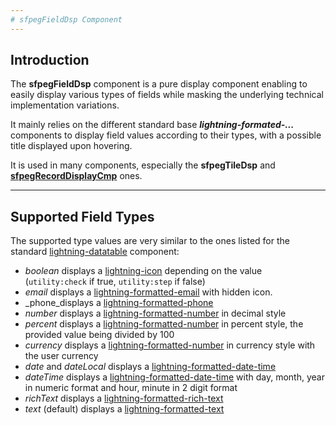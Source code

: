 ```yaml
---
# sfpegFieldDsp Component
---
```


## Introduction

The **sfpegFieldDsp** component is a pure display component enabling
to easily display various types of fields while masking the underlying technical
implementation variations.

It mainly relies on the different standard base ***lightning-formated-...*** components to display
field values according to their types, with a possible title displayed upon hovering.

It is used in many components, especially the **sfpegTileDsp** and **[sfpegRecordDisplayCmp](/help/sfpegRecordDisplayCmp.md)**
ones.


---

## Supported Field Types

The supported type values are very similar to the ones listed for the standard 
[lightning-datatable](https://developer.salesforce.com/docs/component-library/bundle/lightning-datatable/documentation) component:
* _boolean_ displays a [lightning-icon](https://developer.salesforce.com/docs/component-library/bundle/lightning-icon/documentation) depending on the value (`utility:check` if true, `utility:step` if false)
* _email_ displays a [lightning-formatted-email](https://developer.salesforce.com/docs/component-library/bundle/lightning-formatted-email/documentation) with hidden icon.
* _phone_displays a [lightning-formatted-phone](https://developer.salesforce.com/docs/component-library/bundle/lightning-formatted-phone/documentation)
* _number_ displays a [lightning-formatted-number](https://developer.salesforce.com/docs/component-library/bundle/lightning-formatted-number/documentation) in decimal style
* _percent_ displays a [lightning-formatted-number](https://developer.salesforce.com/docs/component-library/bundle/lightning-formatted-number/documentation) in percent style, the provided value being divided by 100
* _currency_ displays a [lightning-formatted-number](https://developer.salesforce.com/docs/component-library/bundle/lightning-formatted-number/documentation) in currency style with the user currency
* _date_ and _dateLocal_ displays a [lightning-formatted-date-time](https://developer.salesforce.com/docs/component-library/bundle/lightning-formatted-date-time/documentation) 
* _dateTime_ displays a [lightning-formatted-date-time](https://developer.salesforce.com/docs/component-library/bundle/lightning-formatted-date-time/documentation) with day, month, year in numeric format and hour, minute in 2 digit format
* _richText_ displays a [lightning-formatted-rich-text](https://developer.salesforce.com/docs/component-library/bundle/lightning-formatted-rich-text/documentation) 
* _text_ (default) displays a [lightning-formatted-text](https://developer.salesforce.com/docs/component-library/bundle/lightning-formatted-text/documentation) 
